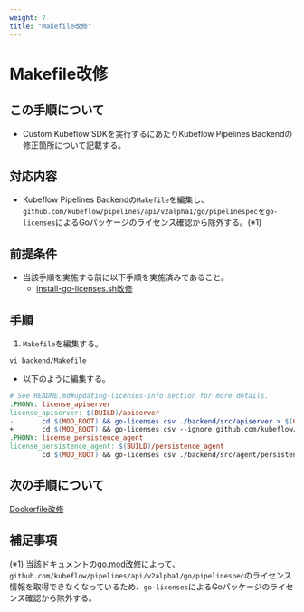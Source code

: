 ```yaml
---
weight: 7
title: "Makefile改修"
---
```

# Makefile改修
## この手順について
* Custom Kubeflow SDKを実行するにあたりKubeflow Pipelines Backendの修正箇所について記載する。

## 対応内容
* Kubeflow Pipelines Backendの`Makefile`を編集し、`github.com/kubeflow/pipelines/api/v2alpha1/go/pipelinespec`を`go-licenses`によるGoパッケージのライセンス確認から除外する。(※1)

## 前提条件
* 当該手順を実施する前に以下手順を実施済みであること。
    * [install-go-licenses.sh改修](../modify-install-go-licenses.sh)

## 手順
1. `Makefile`を編集する。
```
vi backend/Makefile
```
* 以下のように編集する。
```Makefile
# See README.md#updating-licenses-info section for more details.
.PHONY: license_apiserver
license_apiserver: $(BUILD)/apiserver
-       cd $(MOD_ROOT) && go-licenses csv ./backend/src/apiserver > $(CSV_PATH)/apiserver.csv
+       cd $(MOD_ROOT) && go-licenses csv --ignore github.com/kubeflow/pipelines/api/v2alpha1/go/pipelinespec ./backend/src/apiserver > $(CSV_PATH)/apiserver.csv
.PHONY: license_persistence_agent
license_persistence_agent: $(BUILD)/persistence_agent
        cd $(MOD_ROOT) && go-licenses csv ./backend/src/agent/persistence > $(CSV_PATH)/persistence_agent.csv

```
## 次の手順について
[Dockerfile改修](../modify-dockerfile)

## 補足事項
(※1) 当該ドキュメントの[go.mod改修](../modify-go.mod)によって、`github.com/kubeflow/pipelines/api/v2alpha1/go/pipelinespec`のライセンス情報を取得できなくなっているため、`go-licenses`によるGoパッケージのライセンス確認から除外する。